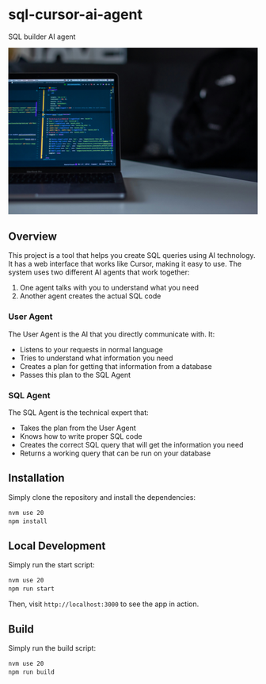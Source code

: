 # sql-cursor-ai-agent

SQL builder AI agent

![wallpaper.jpg](./wallpaper.jpg)

## Overview

This project is a tool that helps you create SQL queries using AI technology. It has a web interface that works like Cursor, making it easy to use. The system uses two different AI agents that work together:

1. One agent talks with you to understand what you need
2. Another agent creates the actual SQL code

### User Agent

The User Agent is the AI that you directly communicate with. It:
- Listens to your requests in normal language
- Tries to understand what information you need
- Creates a plan for getting that information from a database
- Passes this plan to the SQL Agent

### SQL Agent

The SQL Agent is the technical expert that:
- Takes the plan from the User Agent
- Knows how to write proper SQL code
- Creates the correct SQL query that will get the information you need
- Returns a working query that can be run on your database

## Installation

Simply clone the repository and install the dependencies:

```bash
nvm use 20
npm install
```

## Local Development

Simply run the start script:

```bash
nvm use 20
npm run start
```

Then, visit `http://localhost:3000` to see the app in action.

## Build

Simply run the build script:

```bash
nvm use 20
npm run build
```